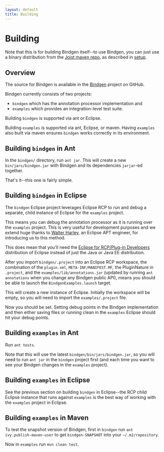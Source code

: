 ```yaml
---
layout: default
title: Building
---
```


Building
========

Note that this is for building Bindgen itself--to use Bindgen, you can just use a binary distribution from the [Joist maven repo](http://repo.joist.ws), as described in [setup](setup.html).


Overview
--------

The source for Bindgen is available in the [Bindgen](http://github.com/stephenh/bindgen) project on GitHub.

Bindgen currently consists of two projects:

* `bindgen` which has the annotation processor implementation and
* `examples` which provides an integration-level test suite.

Building `bindgen` is supported via ant or Eclipse.

Building `examples` is supported via ant, Eclipse, or maven. Having `examples` also built via maven ensures `bindgen` works correctly in its environment.

Building `bindgen` in Ant
-------------------------

In the `bindgen/` directory, run `ant jar`. This will create a new `bin/jars/bindgen.jar` with Bindgen and its dependencies `jarjar`-ed together.

That's it--this one is fairly simple.

Building `bindgen` in Eclipse
-----------------------------

The `bindgen` Eclipse project leverages Eclipse RCP to run and debug a separate, child instance of Eclipse for the `examples` project.

This means you can debug the annotation processor as it is running over the `examples` project. This is very useful for development purposes and we extend huge thanks to [Walter Harley](http://www.cafewalter.com/), an Eclipse APT engineer, for introducing us to this method.

This does mean that you'll need the [Eclipse for RCP/Plug-in Developers](http://www.eclipse.org/downloads/) distribution of Eclipse instead of just the Java or Java EE distribution.

After you import `bindgen/.project` into an Eclipse RCP workspace, the combination of the `plugin.xml`, `META-INF/MANIFEST.MF`, the PluginNature in `.project`, and the `examples/lib/annotations.jar` (updated by running `ant annotations` when you change any Bindgen public API), means you should be able to launch the `BindgenExamples.launch` target.

This will create a new instance of Eclipse. Initially the workspace will be empty, so you will need to import the `examples/.project` file.

Now you should be set. Setting debug points in the Bindgen implementation and then either saving files or running clean in the `examples` Eclipse should hit your debug points.

Building `examples` in Ant
--------------------------

Run `ant tests`.

Note that this will use the latest `bindgen/bin/jars/bindgen.jar`, so you will need to run `ant jar` in the `bindgen` project first (and each time you want to see your Bindgen changes in the `examples` project).

Building `examples` in Eclipse
------------------------------

See the previous section on building `bindgen` in Eclipse--the RCP child Eclipse instance that runs against `examples` is the best way of working with the `examples` project in Eclipse.

Building `examples` in Maven
----------------------------

To test the snapshot version of Bindgen, first in `bindgen` run `ant ivy.publish-maven-user` to get `bindgen-SNAPSHOT` into your `~/.m2/repository`.

Now in `examples` run `mvn clean test`.

